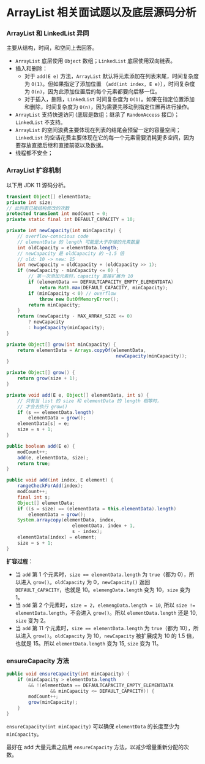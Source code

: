 # ArrayList 相关面试题以及底层源码分析

### ArrayList 和 LinkedList 异同

主要从结构，时间，和空间上去回答。

- `ArrayList` 底层使用 `Object` 数组；`LinkedList` 底层使用双向链表。
- 插入和删除：
    - 对于 `add(E e)` 方法，`ArrayList` 默认将元素添加在列表末尾，时间复杂度为 `O(1)`。但如果指定了添加位置 （`add(int index, E e)`），时间复杂度为 `O(n)`，因为此添加位置后的每个元素都要向后移一位。
    - 对于插入，删除，`LinkedList` 时间复杂度为 `O(1)`。如果在指定位置添加和删除，时间复杂度为 `O(n)`，因为需要先移动到指定位置再进行操作。
- `ArrayList` 支持快速访问 (底层是数组；继承了 `RandomAccess` 接口)；`LinkedList` 不支持。
- `ArrayList` 的空间浪费主要体现在列表的结尾会预留一定的容量空间；`LinkedList` 的空话花费主要体现在它的每一个元素需要消耗更多空间，因为要存放直接后继和直接前驱以及数据。
- 线程都不安全；

### ArrayList 扩容机制

以下用 JDK 11 源码分析。

```java
transient Object[] elementData;
private int size;
// 此列表已被结构修改的次数
protected transient int modCount = 0;
private static final int DEFAULT_CAPACITY = 10;

private int newCapacity(int minCapacity) {
    // overflow-conscious code
    // elementData 的 length 可能是大于存储的元素数量
    int oldCapacity = elementData.length;
    // newCapacity 是 oldCapacity 的 ~1.5 倍
    // old: 10 -> new: 15
    int newCapacity = oldCapacity + (oldCapacity >> 1);
    if (newCapacity - minCapacity <= 0) {
        // 第一次添加元素时，capacity 直接扩展为 10
        if (elementData == DEFAULTCAPACITY_EMPTY_ELEMENTDATA)
            return Math.max(DEFAULT_CAPACITY, minCapacity);
        if (minCapacity < 0) // overflow
            throw new OutOfMemoryError();
        return minCapacity;
    }
    return (newCapacity - MAX_ARRAY_SIZE <= 0)
        ? newCapacity
        : hugeCapacity(minCapacity);
}

private Object[] grow(int minCapacity) {
    return elementData = Arrays.copyOf(elementData,
                                        newCapacity(minCapacity));
}

private Object[] grow() {
    return grow(size + 1);
}

private void add(E e, Object[] elementData, int s) {
    // 只有当 list 的 size 和 elementData 的 length 相等时，
    // 才会去执行 grow()
    if (s == elementData.length)
        elementData = grow();
    elementData[s] = e;
    size = s + 1;
}

public boolean add(E e) {
    modCount++;
    add(e, elementData, size);
    return true;
}

public void add(int index, E element) {
    rangeCheckForAdd(index);
    modCount++;
    final int s;
    Object[] elementData;
    if ((s = size) == (elementData = this.elementData).length)
        elementData = grow();
    System.arraycopy(elementData, index,
                        elementData, index + 1,
                        s - index);
    elementData[index] = element;
    size = s + 1;
}
```

__扩容过程__：

- 当 `add` 第 1 个元素时，`size == elementData.length` 为 `true`（都为 0），所以进入 `grow()`。`oldCapacity` 为 0，`newCapacity()` 返回 `DEFAULT_CAPACITY`，也就是 10。`elemengData.length` 变为 10，`size` 变为 1。
- 当 `add` 第 2 个元素时，`size = 2`，`elemengData.length = 10`, 所以 `size != elementData.length`，不会进入 `grow()`。所以 `elementData.length` 还是 10, `size` 变为 2。
- 当 `add` 第 11 个元素时，`size == elementData.length` 为 `true`（都为 10），所以进入 `grow()`。`oldCapacity` 为 10，`newCapacity` 被扩展成为 10 的 1.5 倍，也就是 15。所以 `elementData.length` 变为 15, `size` 变为 11。

### ensureCapacity 方法

```java
public void ensureCapacity(int minCapacity) {
    if (minCapacity > elementData.length
        && !(elementData == DEFAULTCAPACITY_EMPTY_ELEMENTDATA
                && minCapacity <= DEFAULT_CAPACITY)) {
        modCount++;
        grow(minCapacity);
    }
}
```

`ensureCapacity(int minCapacity)` 可以确保 `elementData` 的长度至少为 `minCapacity`。

最好在 add 大量元素之前用 `ensureCapacity` 方法，以减少增量重新分配的次数。
